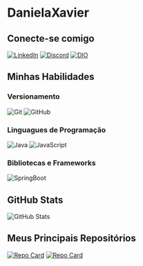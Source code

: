 # DanielaXavier 
## Conecte-se comigo
[![LinkedIn](https://img.shields.io/badge/LinkedIn-000?style=for-the-badge&logo=linkedin&logoColor=0E76A8)](https://www.linkedin.com/in/dani-xavier/)
[![Discord](https://img.shields.io/badge/Discord-000?style=for-the-badge&logo=discord)](https://www.discord.com/in/DanielaXavier#0328/)
[![DIO](https://img.shields.io/badge/DIO-000?style=for-the-badge&logo=DIO&logoColor=0E76A8)](https://www.linkedin.com/in/https://www.dio.me/users/danielamxsoares/)
## Minhas Habilidades
  ### Versionamento 
  ![Git](https://img.shields.io/badge/git-000?style=for-the-badge&logo=git)
  ![GitHub](https://img.shields.io/badge/github-000?style=for-the-badge&logo=github)
  ### Linguagues de Programação
  ![Java](https://img.shields.io/badge/Java-000?style=for-the-badge&logo=java)
  ![JavaScript](https://img.shields.io/badge/JavaScript-000?style=for-the-badge&logo=javascript)
  ### Bibliotecas e Frameworks
  ![SpringBoot](https://img.shields.io/badge/springboot-000?style=for-the-badge&logo=springboot)
## GitHub Stats
![GitHub Stats](https://github-readme-stats.vercel.app/api?username=DanielaXavier1995&theme=transparent&bg_color=000&border_color=30A3DC&show_icons=true&icon_color=30A3DC&title_color=E94D5F&text_color=FFF)
## Meus Principais Repositórios
[![Repo Card](https://github-readme-stats.vercel.app/api/pin/?username=DanielaXavier1995&repo=API-VOLL.MED&bg_color=000&border_color=30A3DC&show_icons=true&icon_color=30A3DC&title_color=E94D5F&text_color=FFF)](https://github.com/DanielaXavier1995/API-VOLL.MED)
[![Repo Card](https://github-readme-stats.vercel.app/api/pin/?username=DanielaXavier1995&repo=parkingControlAPI-refactored&bg_color=000&border_color=30A3DC&show_icons=true&icon_color=30A3DC&title_color=E94D5F&text_color=FFF)](https://github.com/DanielaXavier1995/parkingControlAPI-refactored)
